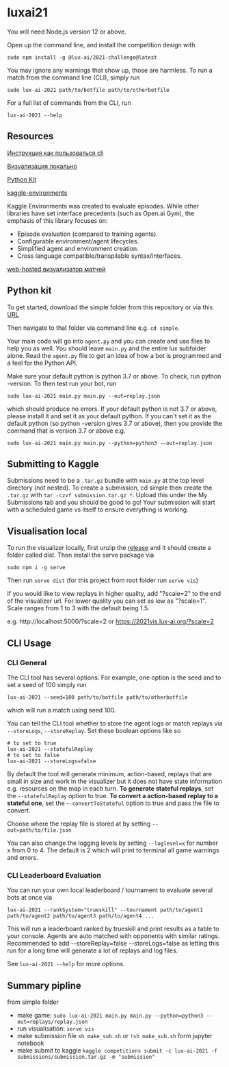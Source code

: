 # luxai21

You will need Node.js version 12 or above.

Open up the command line, and install the competition design with

`sudo npm install -g @lux-ai/2021-challenge@latest`

You may ignore any warnings that show up, those are harmless. To run a match from the command line (CLI), simply run

`sudo lux-ai-2021 path/to/botfile path/to/otherbotfile`

For a full list of commands from the CLI, run

`lux-ai-2021 --help`

## Resources

[Инструкция как пользоваться cli](https://github.com/Lux-AI-Challenge/Lux-Design-2021)

[Визуализация локально](https://github.com/Lux-AI-Challenge/Lux-Viewer-2021)

[Python Kit](https://github.com/Lux-AI-Challenge/Lux-Design-2021/tree/master/kits/python)

[kaggle-environments](https://github.com/Kaggle/kaggle-environments)

Kaggle Environments was created to evaluate episodes. While other libraries have set interface precedents (such as Open.ai Gym), the emphasis of this library focuses on:

- Episode evaluation (compared to training agents).
- Configurable environment/agent lifecycles.
- Simplified agent and environment creation.
- Cross language compatible/transpilable syntax/interfaces.

[web-hosted визуализатор матчей](https://2021vis.lux-ai.org/)

## Python kit

To get started, download the simple folder from this repository or via this [URL](https://github.com/Lux-AI-Challenge/Lux-Design-2021/raw/master/kits/python/simple/simple.tar.gz)

Then navigate to that folder via command line e.g. `cd simple`.

Your main code will go into `agent.py` and you can create and use files to help you as well. You should leave `main.py` and the entire lux subfolder alone. Read the `agent.py` file to get an idea of how a bot is programmed and a feel for the Python API.

Make sure your default python is python 3.7 or above. To check, run python -version. To then test run your bot, run

`sudo lux-ai-2021 main.py main.py --out=replay.json`

which should produce no errors. If your default python is not 3.7 or above, please install it and set it as your default python. If you can't set it as the default python (so python -version gives 3.7 or above), then you provide the command that is version 3.7 or above e.g.

`sudo lux-ai-2021 main.py main.py --python=python3 --out=replay.json`

## Submitting to Kaggle

Submissions need to be a `.tar.gz` bundle with `main.py` at the top level directory (not nested). To create a submission, cd simple then create the `.tar.gz` with `tar -czvf submission.tar.gz *`. Upload this under the My Submissions tab and you should be good to go! Your submission will start with a scheduled game vs itself to ensure everything is working.

## Visualisation local

To run the visualizer locally, first unzip the [release](https://github.com/Lux-AI-Challenge/Lux-Viewer-2021) and it should create a folder called dist. Then install the serve package via

`sudo npm i -g serve`

Then run `serve dist` (for this project from root folder run `serve vis`)

If you would like to view replays in higher quality, add "?scale=2" to the end of the visualizer url. For lower quality you can set as low as "?scale=1". Scale ranges from 1 to 3 with the default being 1.5.

e.g. http://localhost:5000/?scale=2 or https://2021vis.lux-ai.org/?scale=2

## CLI Usage

### CLI General

The CLI tool has several options. For example, one option is the seed and to set a seed of 100 simply run

`lux-ai-2021 --seed=100 path/to/botfile path/to/otherbotfile`

which will run a match using seed 100.

You can tell the CLI tool whether to store the agent logs or match replays via `--storeLogs`, `--storeReplay`. Set these boolean options like so

```shell
# to set to true
lux-ai-2021 --statefulReplay
# to set to false
lux-ai-2021 --storeLogs=false
```

By default the tool will generate minimum, action-based, replays that are small in size and work in the visualizer but it does not have state information e.g. resources on the map in each turn. **To generate stateful replays**, set the `--statefulReplay` option to true. **To convert a action-based replay to a stateful one**, set the -`-convertToStateful` option to true and pass the file to convert.

Choose where the replay file is stored at by setting `--out=path/to/file.json`

You can also change the logging levels by setting `--loglevel=x` for number x from 0 to 4. The default is 2 which will print to terminal all game warnings and errors.

### CLI Leaderboard Evaluation

You can run your own local leaderboard / tournament to evaluate several bots at once via

`lux-ai-2021 --rankSystem="trueskill" --tournament path/to/agent1 path/to/agent2 path/to/agent3 path/to/agent4 ...`

This will run a leaderboard ranked by trueskill and print results as a table to your console. Agents are auto matched with opponents with similar ratings. Recommended to add --storeReplay=false --storeLogs=false as letting this run for a long time will generate a lot of replays and log files.

See `lux-ai-2021 --help` for more options.

## Summary pipline

from simple folder

- make game: `sudo lux-ai-2021 main.py main.py --python=python3 --out=replays/replay.json`
- run visualisation: `serve vis`
- make submission file `sh make_sub.sh` or `!sh make_sub.sh` form jupyter notebook
- make submit to kaggle `kaggle competitions submit -c lux-ai-2021 -f submissions/submission.tar.gz -m "submission"`
